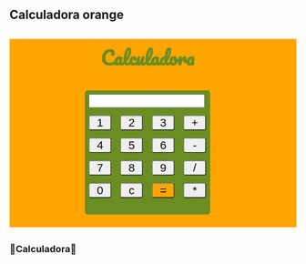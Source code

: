 <h2 style="align-text: center"> Calculadora orange <h2>
 
![calculadora](https://github.com/lrolivera/Calculadora-orange/blob/master/calculadora.jpeg)
<h3 style="align-text: center> <a href="https://calculadora-orange.netlify.app/"> 🍊Calculadora🍊 <h3> </a> 
 
